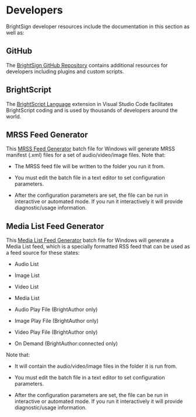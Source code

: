 # Developers

BrightSign developer resources include the documentation in this section as well as:

## GitHub

The [BrightSign GitHub Repository](https://github.com/brightsign) contains additional resources for developers including plugins and custom scripts.

## BrightScript

The [BrightScript Language](https://marketplace.visualstudio.com/items?itemName=RokuCommunity.brightscript) extension in Visual Studio Code facilitates BrightScript coding and is used by thousands of developers around the world.

## MRSS Feed Generator

This [MRSS Feed Generator](https://brightsign.box.com/s/u4eefjhgdllocv7uhbsrf6hpu5qxrbbt) batch file for Windows will generate MRSS manifest (.xml) files for a set of audio/video/image files. Note that:

*   The MRSS feed file will be written to the folder you run it from. 
    
*   You must edit the batch file in a text editor to set configuration parameters.
    
*   After the configuration parameters are set, the file can be run in interactive or automated mode. If you run it interactively it will provide diagnostic/usage information.
    

## Media List Feed Generator

This [Media List Feed Generator](https://brightsign.box.com/s/e8ybprvnjim8h26dtpwdvf1kmu1rbcxg) batch file for Windows will generate a Media List feed, which is a specially formatted RSS feed that can be used as a feed source for these states:

*   Audio List
    
*   Image List
    
*   Video List
    
*   Media List
    
*   Audio Play File (BrightAuthor only)
    
*   Image Play File (BrightAuthor only)
    
*   Video Play File (BrightAuthor only)
    
*   On Demand (BrightAuthor:connected only)
    

Note that:

*   It will contain the audio/video/image files in the folder it is run from.
    
*   You must edit the batch file in a text editor to set configuration parameters.
    
*   After the configuration parameters are set, the file can be run in interactive or automated mode. If you run it interactively it will provide diagnostic/usage information.